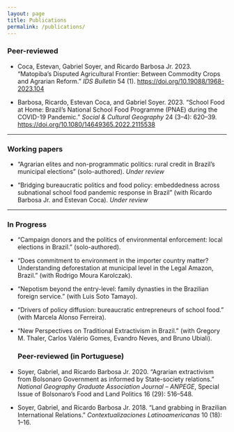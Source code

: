 ```yaml
---
layout: page
title: Publications
permalink: /publications/
---
```


### Peer-reviewed

- Coca, Estevan, Gabriel Soyer, and Ricardo Barbosa Jr. 2023. “Matopiba’s Disputed Agricultural Frontier: Between Commodity Crops and Agrarian Reform.” *IDS Bulletin* 54 (1). https://doi.org/10.19088/1968-2023.104

- Barbosa, Ricardo, Estevan Coca, and Gabriel Soyer. 2023. “School Food at Home: Brazil’s National School Food Programme (PNAE) during the COVID-19 Pandemic.” *Social & Cultural Geography* 24 (3–4): 620–39. https://doi.org/10.1080/14649365.2022.2115538

---

### Working papers

- “Agrarian elites and non-programmatic politics: rural credit in Brazil’s municipal elections” (solo-authored). *Under review*

- “Bridging bureaucratic politics and food policy: embeddedness across subnational school food pandemic response in Brazil” (with Ricardo Barbosa Jr. and Estevan Coca). *Under review*

---

### In Progress

- “Campaign donors and the politics of environmental enforcement: local elections in Brazil.” (solo-authored).

- “Does commitment to environment in the importer country matter? Understanding deforestation at municipal level in the Legal Amazon, Brazil.” (with Rodrigo Moura Karolczak).

- “Nepotism beyond the entry-level: family dynasties in the Brazilian foreign service.” (with Luis Soto Tamayo).

- “Drivers of policy diffusion: bureaucratic entrepreneurs of school food.” (with Marcela Alonso Ferreira).

- “New Perspectives on Traditional Extractivism in Brazil.” (with Gregory M. Thaler, Carlos Valério Gomes, Evandro Neves, and Bruno Ubiali).

  ### Peer-reviewed (in Portuguese)

- Soyer, Gabriel, and Ricardo Barbosa Jr. 2020. “Agrarian extractivism from Bolsonaro Government as informed by State-society relations.” *National Geography Graduate Association Journal – ANPEGE*, Special Issue of Bolsonaro’s Food and Land Politics 16 (29): 516–548.

- Soyer, Gabriel, and Ricardo Barbosa Jr. 2018. “Land grabbing in Brazilian International Relations.” *Contextualizaciones Latinoamericanas* 10 (18): 1–16.

